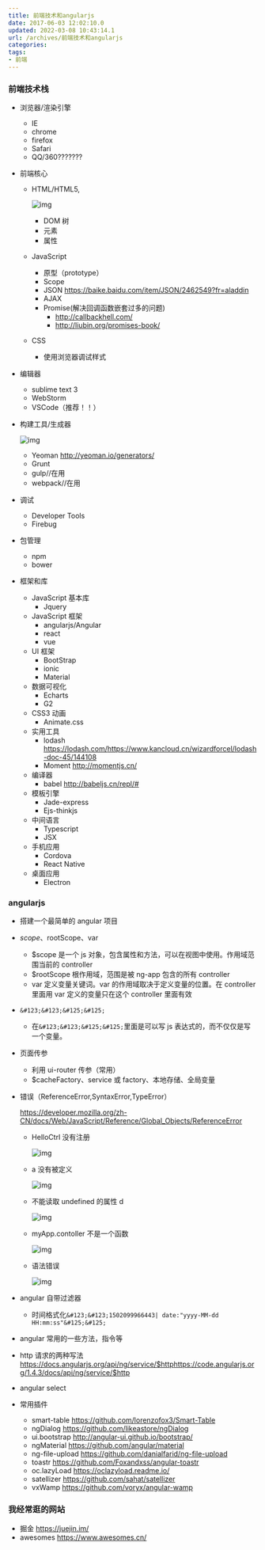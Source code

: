 ```yaml
---
title: 前端技术和angularjs
date: 2017-06-03 12:02:10.0
updated: 2022-03-08 10:43:14.1
url: /archives/前端技术和angularjs
categories: 
tags: 
- 前端
---
```




### 前端技术栈

- 浏览器/渲染引擎

  - IE
  - chrome
  - firefox
  - Safari
  - QQ/360???????
    <!--more-->

- 前端核心

  - HTML/HTML5,

    ![img](https://img.mubu.com/document_image/09890fbd-d90f-4a86-83a6-9a9190baeeea.jpg)

    - DOM 树
    - 元素
    - 属性

  - JavaScript

    - 原型（prototype）
    - Scope
    - JSON <https://baike.baidu.com/item/JSON/2462549?fr=aladdin>
    - AJAX
    - Promise(解决回调函数嵌套过多的问题)
      - <http://callbackhell.com/>
      - <http://liubin.org/promises-book/>

  - CSS

    - 使用浏览器调试样式

- 编辑器

  - sublime text 3
  - WebStorm
  - VSCode（推荐！！）

- 构建工具/生成器

  ![img](https://img.mubu.com/document_image/4c09e92d-1472-4bd1-983a-c8f076c85d5a.jpg)

  - Yeoman <http://yeoman.io/generators/>
  - Grunt
  - gulp//在用
  - webpack//在用

- 调试

  - Developer Tools
  - Firebug

- 包管理

  - npm
  - bower

- 框架和库

  - JavaScript 基本库
    - Jquery
  - JavaScript 框架
    - angularjs/Angular
    - react
    - vue
  - UI 框架
    - BootStrap
    - ionic
    - Material
  - 数据可视化
    - Echarts
    - G2
  - CSS3 动画
    - Animate.css
  - 实用工具
    - lodash <https://lodash.com/><https://www.kancloud.cn/wizardforcel/lodash-doc-45/144108>
    - Moment <http://momentjs.cn/>
  - 编译器
    - babel <http://babeljs.cn/repl/#>
  - 模板引擎
    - Jade-express
    - Ejs-thinkjs
  - 中间语言
    - Typescript
    - JSX
  - 手机应用
    - Cordova
    - React Native
  - 桌面应用
    - Electron

### angularjs

- 搭建一个最简单的 angular 项目

- $scope、$rootScope、var

  - \$scope 是一个 js 对象，包含属性和方法，可以在视图中使用。作用域范围当前的 controller
  - \$rootScope 根作用域，范围是被 ng-app 包含的所有 controller
  - var 定义变量关键词。var 的作用域取决于定义变量的位置。在 controller 里面用 var 定义的变量只在这个 controller 里面有效

- `&#123;&#123;&#125;&#125;`

  - 在`&#123;&#123;&#125;&#125;`里面是可以写 js 表达式的，而不仅仅是写一个变量。

- 页面传参

  - 利用 ui-router 传参（常用）
  - \$cacheFactory、service 或 factory、本地存储、全局变量

- 错误（ReferenceError,SyntaxError,TypeError）

  <https://developer.mozilla.org/zh-CN/docs/Web/JavaScript/Reference/Global_Objects/ReferenceError>

  - HelloCtrl 没有注册

    ![img](https://img.mubu.com/document_image/f6f78e2a-edaf-4717-8cb3-5bd81a451b55.jpg)

  - a 没有被定义

    ![img](https://img.mubu.com/document_image/362a3d98-b926-40cc-9b75-9363791ecf59.jpg)

  - 不能读取 undefined 的属性 d

    ![img](https://img.mubu.com/document_image/d25df15e-d055-44c5-ab2a-39afd68e472a.jpg)

  - myApp.contoller 不是一个函数

    ![img](https://img.mubu.com/document_image/5798992a-432e-4eea-8423-05b64fd39778.jpg)

  - 语法错误

    ![img](https://img.mubu.com/document_image/90f7b0eb-21a0-44d6-b724-e4adaaf25b64.jpg)

- angular 自带过滤器

  - 时间格式化`&#123;&#123;1502099966443| date:"yyyy-MM-dd HH:mm:ss"&#125;&#125;`

- angular 常用的一些方法，指令等

- http 请求的两种写法<https://docs.angularjs.org/api/ng/service/$http><https://code.angularjs.org/1.4.3/docs/api/ng/service/$http>

- angular select

- 常用插件

  - smart-table <https://github.com/lorenzofox3/Smart-Table>
  - ngDialog <https://github.com/likeastore/ngDialog>
  - ui.bootstrap <http://angular-ui.github.io/bootstrap/>
  - ngMaterial <https://github.com/angular/material>
  - ng-file-upload <https://github.com/danialfarid/ng-file-upload>
  - toastr <https://github.com/Foxandxss/angular-toastr>
  - oc.lazyLoad <https://oclazyload.readme.io/>
  - satellizer <https://github.com/sahat/satellizer>
  - vxWamp <https://github.com/voryx/angular-wamp>

### 我经常逛的网站

- 掘金 <https://juejin.im/>
- awesomes <https://www.awesomes.cn/>